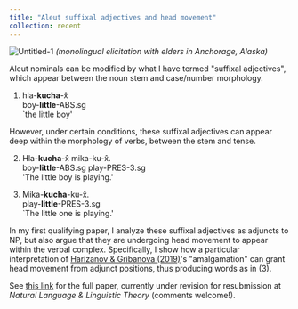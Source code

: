 ```yaml
---
title: "Aleut suffixal adjectives and head movement"
collection: recent
---
```


![Untitled-1](https://user-images.githubusercontent.com/33502930/197368237-37bb17f0-e4e5-47cc-aaac-3f8fa8341d53.jpg)
*(monolingual elicitation with elders in Anchorage, Alaska)*

Aleut nominals can be modified by what I have termed "suffixal adjectives", which appear between the noun stem and case/number morphology.

1. hla-**kucha**-x̂ \
   boy-**little**-ABS.sg \
   `the little boy'
   
However, under certain conditions, these suffixal adjectives can appear deep within the morphology of verbs, between the stem and tense.

2. Hla-**kucha**-x̂ mika-ku-x̂. \
   boy-**little**-ABS.sg play-PRES-3.sg \
   'The little boy is playing.'

3. Mika-**kucha**-ku-x̂. \
   play-**little**-PRES-3.sg \
   `The little one is playing.'

In my first qualifying paper, I analyze these suffixal adjectives as adjuncts to NP, but also argue that they are undergoing head movement to appear within the verbal complex. Specifically, I show how a particular interpretation of [Harizanov & Gribanova (2019)](https://web.stanford.edu/~gribanov/downloads/Harizanov-Gribanova-2019.pdf)'s "amalgamation" can grant head movement from adjunct positions, thus producing words as in (3).

See [this link](https://drive.google.com/file/d/1Y8L8jo3XGk0Hs2P6n2CC6I7J7OdF_Qvm/view?usp=sharing) for the full paper, currently under revision for resubmission at *Natural Language & Linguistic Theory* (comments welcome!).

